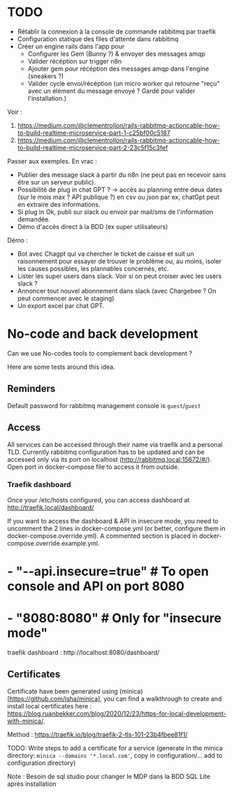 # TODO

- Rétablir la connexion à la console de commande rabbitmq par traefik
- Configuration statique des files d'attente dans rabbitmq
- Créer un engine rails dans l'app pour
  - Configurer les Gem (Bunny ?) & envoyer des messages amqp
  - Valider récéption sur trigger n8n
  - Ajouter gem pour récéption des messages amqp dans l'engine (sneakers ?)
  - Valider cycle envoi/récéption (un micro worker qui retourne "reçu" avec un élément du message envoyé ? Gardé pour valider l'installation.)

Voir :
1. https://medium.com/@clementrollon/rails-rabbitmq-actioncable-how-to-build-realtime-microservice-part-1-c25bf00c5187
2. https://medium.com/@clementrollon/rails-rabbitmq-actioncable-how-to-build-realtime-microservice-part-2-23c5f15c3fef

Passer aux exemples. En vrac :
- Publier des message slack à partir du n8n (ne peut pas en recevoir sans être sur un serveur public).
- Possibilité de plug in chat GPT ? -> accès au planning entre deux dates (sur le mois max ? API publique ?) en csv ou json par ex, chatGpt peut en extraire des informations.
- Si plug in Ok, publi sur slack ou envoir par mail/sms de l'information demandée.
- Démo d'accès direct à la BDD (ex super utilisateurs)

Démo :
- Bot avec Chagpt qui va chercher le ticket de caisse et suit un raisonnement pour essayer de trouver le problème ou, au moins, isoler les causes possibles, les plannables concernés, etc.
- Lister les super users dans slack. Voir si on peut croiser avec les users slack ?
- Annoncer tout nouvel abonnement dans slack (avec Chargebee ? On peut commencer avec le staging)
- Un export excel par chat GPT.


# No-code and back development

Can we use No-codes tools to complement back development ?

Here are some tests around this idea.

## Reminders

Default password for rabbitmq management console is `guest`/`guest`

## Access

All services can be accessed through their name via traefik and a personal TLD.
Currently rabbitmq configuration has to be updated and can be accessed only via its port on
localhost (http://rabbitmq.local:15672/#/). Open port in docker-compose file to access it from outside.

### Traefik dashboard

Once your /etc/hosts configured, you can access dashboard at http://traefik.local/dashboard/

If you want to access the dashboard & API in insecure mode, you need to uncomment the 2 lines in docker-compose.yml
(or better, configure them in docker-compose.override.yml). A commented section is placed in docker-compose.override.example.yml.

# - "--api.insecure=true" # To open console and API on port 8080
# - "8080:8080" # Only for "insecure mode"

traefik  dashboard : http://localhost:8080/dashboard/

## Certificates

Certificate have been generated using (minica)[https://github.com/jsha/minica], you can find a walkthrough to create and install local certificates here : https://blog.ruanbekker.com/blog/2020/12/23/https-for-local-development-with-minica/.

Method : https://traefik.io/blog/traefik-2-tls-101-23b4fbee81f1/

TODO: Write steps to add a certificate for a service (generate in the minica directory: `minica --domains '*.local.com'`, copy in configuration/... add to configuration directory)

Note : Besoin de sql studio pour changer le MDP dans la BDD SQL Lite après installation
